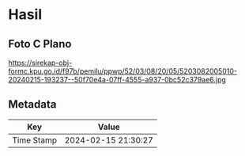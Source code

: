 # Hasil

## Foto C Plano

https://sirekap-obj-formc.kpu.go.id/f97b/pemilu/ppwp/52/03/08/20/05/5203082005010-20240215-193237--50f70e4a-07ff-4555-a937-0bc52c379ae6.jpg


## Metadata

| Key        | Value               |
| ---------- | ------------------- |
| Time Stamp | 2024-02-15 21:30:27 |



